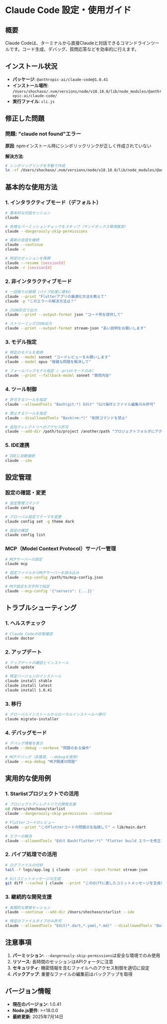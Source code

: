 # Claude Code 設定・使用ガイド

## 概要
Claude Codeは、ターミナルから直接Claudeと対話できるコマンドラインツールです。コード生成、デバッグ、質問応答などを効率的に行えます。

## インストール状況
- **パッケージ**: `@anthropic-ai/claude-code@1.0.41`
- **インストール場所**: `/Users/shochaso/.nvm/versions/node/v18.18.0/lib/node_modules/@anthropic-ai/claude-code/`
- **実行ファイル**: `cli.js`

## 修正した問題
### 問題: "claude not found"エラー
**原因**: npmインストール時にシンボリックリンクが正しく作成されていない

**解決方法**:
```bash
# シンボリックリンクを手動で作成
ln -sf /Users/shochaso/.nvm/versions/node/v18.18.0/lib/node_modules/@anthropic-ai/claude-code/cli.js /Users/shochaso/.nvm/versions/node/v18.18.0/bin/claude
```

## 基本的な使用方法

### 1. インタラクティブモード（デフォルト）
```bash
# 基本的な対話セッション
claude

# 危険なパーミッションチェックをスキップ（サンドボックス環境推奨）
claude --dangerously-skip-permissions

# 最新の会話を継続
claude --continue
claude -c

# 特定のセッションを再開
claude --resume [sessionId]
claude -r [sessionId]
```

### 2. 非インタラクティブモード
```bash
# 一回限りの質問（パイプ処理に便利）
claude --print "Flutterアプリの最適化方法を教えて"
claude -p "このエラーの解決方法は？"

# JSON形式で出力
claude --print --output-format json "コード例を提供して"

# ストリーミングJSON出力
claude --print --output-format stream-json "長い説明をお願いします"
```

### 3. モデル指定
```bash
# 特定のモデルを使用
claude --model sonnet "コードレビューをお願いします"
claude --model opus "複雑な問題を解決して"

# フォールバックモデル指定（--printモードのみ）
claude --print --fallback-model sonnet "質問内容"
```

### 4. ツール制御
```bash
# 許可するツールを指定
claude --allowedTools "Bash(git:*) Edit" "Git操作とファイル編集のみ許可"

# 禁止するツールを指定
claude --disallowedTools "Bash(rm:*)" "削除コマンドを禁止"

# 追加ディレクトリへのアクセス許可
claude --add-dir /path/to/project /another/path "プロジェクトフォルダにアクセス"
```

### 5. IDE連携
```bash
# IDEに自動接続
claude --ide
```

## 設定管理

### 設定の確認・変更
```bash
# 設定管理コマンド
claude config

# グローバル設定でテーマを変更
claude config set -g theme dark

# 設定の確認
claude config list
```

### MCP（Model Context Protocol）サーバー管理
```bash
# MCPサーバーの設定
claude mcp

# 設定ファイルからMCPサーバーを読み込み
claude --mcp-config /path/to/mcp-config.json

# MCP設定を文字列で指定
claude --mcp-config '{"servers": {...}}'
```

## トラブルシューティング

### 1. ヘルスチェック
```bash
# Claude Codeの状態確認
claude doctor
```

### 2. アップデート
```bash
# アップデートの確認とインストール
claude update

# 特定バージョンのインストール
claude install stable
claude install latest
claude install 1.0.41
```

### 3. 移行
```bash
# グローバルインストールからローカルインストールへ移行
claude migrate-installer
```

### 4. デバッグモード
```bash
# デバッグ情報を表示
claude --debug --verbose "問題のある操作"

# MCPデバッグ（非推奨、--debugを使用）
claude --mcp-debug "MCP関連の問題"
```

## 実用的な使用例

### 1. Starlistプロジェクトでの活用
```bash
# プロジェクトディレクトリでの開発支援
cd /Users/shochaso/starlist
claude --dangerously-skip-permissions --continue

# Flutterコードのレビュー
claude --print "このFlutterコードの問題点を指摘して" < lib/main.dart

# エラーの解決
claude --allowedTools "Edit Bash(flutter:*)" "Flutter build エラーを修正して"
```

### 2. パイプ処理での活用
```bash
# ログファイルの分析
tail -f logs/app.log | claude --print --input-format stream-json

# Gitコミットメッセージの生成
git diff --cached | claude --print "このdiffに適したコミットメッセージを生成して"
```

### 3. 継続的な開発支援
```bash
# 長期的な開発セッション
claude --continue --add-dir /Users/shochaso/starlist --ide

# 特定のファイルタイプのみ許可
claude --allowedTools "Edit(*.dart,*.yaml,*.md)" --disallowedTools "Bash(rm:*,sudo:*)"
```

## 注意事項

1. **パーミッション**: `--dangerously-skip-permissions`は安全な環境でのみ使用
2. **リソース**: 長時間のセッションはAPIクォータに注意
3. **セキュリティ**: 機密情報を含むファイルへのアクセス制御を適切に設定
4. **バックアップ**: 重要なファイルの編集前はバックアップを取得

## バージョン情報
- **現在のバージョン**: 1.0.41
- **Node.js要件**: >=18.0.0
- **最終更新**: 2025年7月14日 